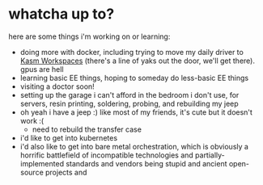 # whatcha up to?

here are some things i'm working on or learning:

- doing more with docker, including trying to move my daily driver to [Kasm Workspaces](https://kasmweb.com/) (there's a line of yaks out the door, we'll get there). gpus are hell
- learning basic EE things, hoping to someday do less-basic EE things
- visiting a doctor soon!
- setting up the garage i can't afford in the bedroom i don't use, for servers, resin printing, soldering, probing, and rebuilding my jeep
- oh yeah i have a jeep :) like most of my friends, it's cute but it doesn't work :(
  - need to rebuild the transfer case
- i'd like to get into kubernetes
- i'd also like to get into bare metal orchestration, which is obviously a horrific battlefield of incompatible technologies and partially-implemented standards and vendors being stupid and ancient open-source projects and